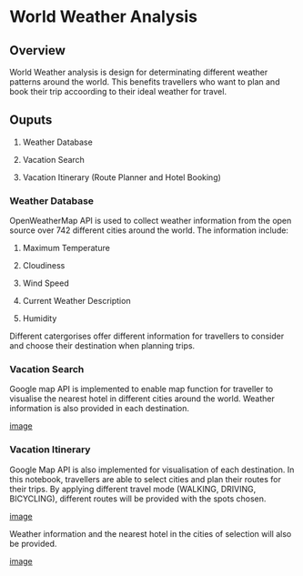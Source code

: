 # World Weather Analysis

## Overview

World Weather analysis is design for determinating different weather patterns around the world. This benefits travellers who want to plan and book their trip accoording to their ideal weather for travel. 

## Ouputs

1. Weather Database

2. Vacation Search 

3. Vacation Itinerary (Route Planner and Hotel Booking)


### Weather Database

OpenWeatherMap API is used to collect weather information from the open source over 742 different cities around the world. The information include: 

1. Maximum Temperature 

2. Cloudiness

3. Wind Speed

4. Current Weather Description

5. Humidity 

Different catergorises offer different information for travellers to consider and choose their destination when planning trips. 


### Vacation Search 

Google map API is implemented to enable map function for traveller to visualise the nearest hotel in different cities around the world. Weather information is also provided in each destination. 

[image](https://user-images.githubusercontent.com/70616488/115511965-4dac4000-a236-11eb-8165-2bbef63350d8.png)

### Vacation Itinerary

Google Map API is also implemented for visualisation of each destination. In this notebook, travellers are able to select cities and plan their routes for their trips. By applying different travel mode (WALKING, DRIVING, BICYCLING), different routes will be provided with the spots chosen. 

[image](https://user-images.githubusercontent.com/70616488/115512028-5d2b8900-a236-11eb-9c85-637d3ae2c6cc.png)

Weather information and the nearest hotel in the cities of selection will also be provided. 

[image](https://user-images.githubusercontent.com/70616488/115512058-674d8780-a236-11eb-854f-7f46f2803aea.png)
